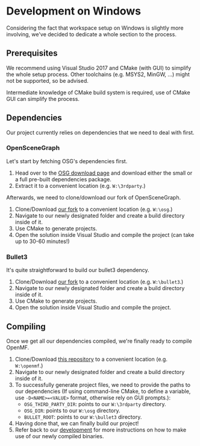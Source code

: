 # Development on Windows

Considering the fact that workspace setup on Windows is slightly more involving, we've decided to dedicate a whole section to the process.

## Prerequisites

We recommend using Visual Studio 2017 and CMake (with GUI) to simplify the whole setup process. Other toolchains (e.g. MSYS2, MinGW, ...) might not be supported, so be advised.

Intermediate knowledge of CMake build system is required, use of CMake GUI can simplify the process.

## Dependencies

Our project currently relies on dependencies that we need to deal with first.

### OpenSceneGraph

Let's start by fetching OSG's dependencies first.

1. Head over to the [OSG download page](http://www.openscenegraph.org/index.php/download-section/dependencies) and download either the small or a full pre-built dependencies package.
2. Extract it to a convenient location (e.g. `W:\3rdparty`.)

Afterwards, we need to clone/download our fork of OpenSceneGraph.

1. Clone/Download [our fork](https://github.com/OpenMafia/osg) to a convenient location (e.g. `W:\osg`.)
2. Navigate to our newly designated folder and create a build directory inside of it.
3. Use CMake to generate projects.
4. Open the solution inside Visual Studio and compile the project (can take up to 30-60 minutes!)

### Bullet3

It's quite straightforward to build our bullet3 dependency.

1. Clone/Download [our fork](https://github.com/OpenMafia/bullet3) to a convenient location (e.g. `W:\bullet3`.)
2. Navigate to our newly designated folder and create a build directory inside of it.
3. Use CMake to generate projects.
4. Open the solution inside Visual Studio and compile the project.


## Compiling

Once we get all our dependencies compiled, we're finally ready to compile OpenMF.

1. Clone/Download [this repository](https://github.com/OpenMafia/OpenMF/) to a convenient location (e.g. `W:\openmf`.)
2. Navigate to our newly designated folder and create a build directory inside of it.
3. To successfully generate project files, we need to provide the paths to our dependencies (If using command-line CMake, to define a variable, use `-D<NAME>=<VALUE>` format, otherwise rely on GUI prompts.):
   * `OSG_THIRD_PARTY_DIR`: points to our `W:\3rdparty` directory.
   * `OSG_DIR`: points to our `W:\osg` directory.
   * `BULLET_ROOT`: points to our `W:\bullet3` directory.
4. Having done that, we can finally build our project!
5. Refer back to our [development](https://github.com/OpenMafia/OpenMF/tree/master/docs/development.md) for more instructions on how to make use of our newly compiled binaries.
